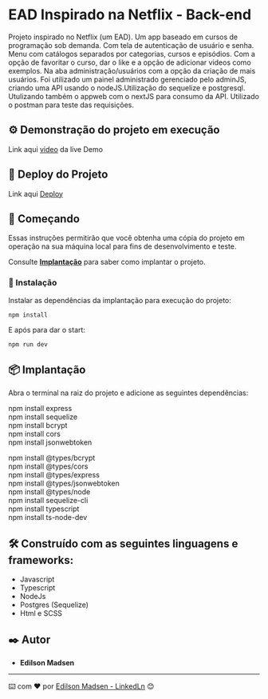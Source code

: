 # EAD Inspirado na Netflix - Back-end

Projeto inspirado no Netflix (um EAD). Um app baseado em cursos de programação 
sob demanda. Com tela de autenticação de usuário e senha.
Menu com catálogos separados por categorias, cursos e episódios.
Com a opção de favoritar o curso, dar o like e a opção de adicionar videos 
como exemplos.
Na aba administração/usuários com a opção da criação de mais usuários.
Foi utilizado um painel administrado gerenciado pelo adminJS, criando uma
API usando o nodeJS.Utilização do sequelize e postgresql.
Utulizando também o appweb com o nextJS para consumo da API.
Utilizado o postman para teste das requisições.

## ⚙️ Demonstração do projeto em execução

Link aqui [video](https://linkvideodemo) da live Demo

## 📌 Deploy do Projeto

Link aqui [Deploy](http://semver.org/)

## 🚀 Começando

Essas instruções permitirão que você obtenha uma cópia do projeto em operação na sua máquina local para fins de desenvolvimento e teste.

Consulte **[Implantação](#-implanta%C3%A7%C3%A3o)** para saber como implantar o projeto.

### 🔧 Instalação

Instalar as dependências da implantação para execução do projeto:

```
npm install
```

E após para dar o start:

```
npm run dev
```


## 📦 Implantação

Abra o terminal na raiz do projeto e adicione as seguintes dependências:

npm install express <br>
npm install sequelize <br>
npm install bcrypt <br>
npm install cors <br>
npm install jsonwebtoken <br>
 
npm install @types/bcrypt <br>
npm install @types/cors <br>
npm install @types/express <br>
npm install @types/jsonwebtoken <br>
npm install @types/node <br>
npm install sequelize-cli <br>
npm install typescript <br>
npm install ts-node-dev <br>


## 🛠️ Construído com as seguintes linguagens e frameworks:

* Javascript
* Typescript
* NodeJs
* Postgres (Sequelize)
* Html e SCSS

## ✒️ Autor

* **Edilson Madsen**

---
⌨️ com ❤️ por [Edilson Madsen - LinkedLn](https://www.linkedin.com/in/edilsonmadsen/) 😊
